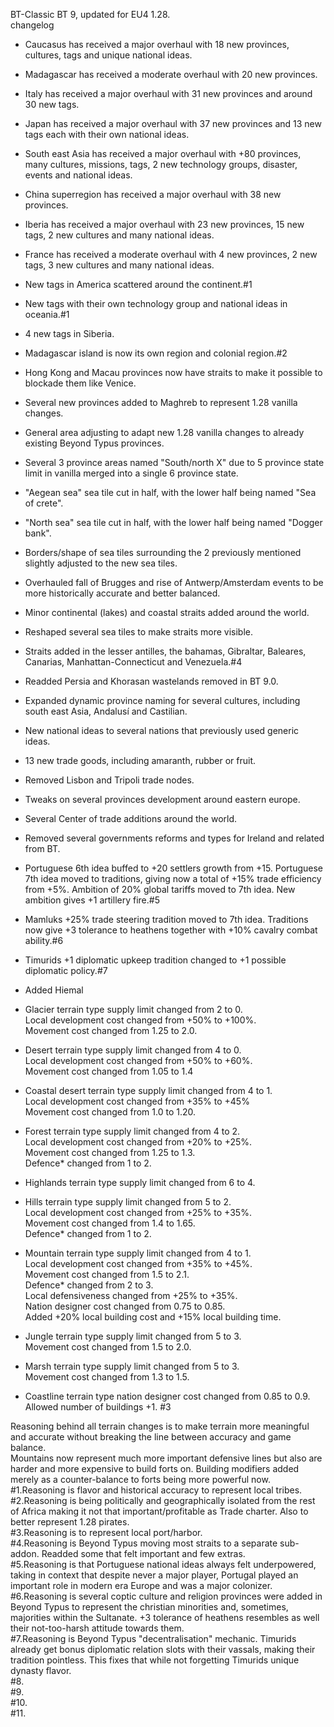 BT-Classic
BT 9, updated for EU4 1.28.\
changelog

- Caucasus has received a major overhaul with 18 new provinces, cultures, tags and unique national ideas.

- Madagascar has received a moderate overhaul with 20 new provinces.

- Italy has received a major overhaul with 31 new provinces and around 30 new tags.

- Japan has received a major overhaul with 37 new provinces and 13 new tags each with their own national ideas.

- South east Asia has received a major overhaul with +80 provinces, many cultures, missions, tags, 2 new technology groups, disaster, events and national ideas.

- China superregion has received a major overhaul with 38 new provinces.

- Iberia has received a major overhaul with 23 new provinces, 15 new tags, 2 new cultures and many national ideas.

- France has received a moderate overhaul with 4 new provinces, 2 new tags, 3 new cultures and many national ideas.

- New tags in America scattered around the continent.#1

- New tags with their own technology group and national ideas in oceania.#1

- 4 new tags in Siberia.

- Madagascar island is now its own region and colonial region.#2

- Hong Kong and Macau provinces now have straits to make it possible to blockade them like Venice.

- Several new provinces added to Maghreb to represent 1.28 vanilla changes.

- General area adjusting to adapt new 1.28 vanilla changes to already existing Beyond Typus provinces.

- Several 3 province areas named "South/north X" due to 5 province state limit in vanilla merged into a single 6 province state.

- "Aegean sea" sea tile cut in half, with the lower half being named "Sea of crete".

- "North sea" sea tile cut in half, with the lower half being named "Dogger bank".

- Borders/shape of sea tiles surrounding the 2 previously mentioned slightly adjusted to the new sea tiles.

- Overhauled fall of Brugges and rise of Antwerp/Amsterdam events to be more historically accurate and better balanced.

- Minor continental (lakes) and coastal straits added around the world.

- Reshaped several sea tiles to make straits more visible.

- Straits added in the lesser antilles, the bahamas, Gibraltar, Baleares, Canarias, Manhattan-Connecticut and Venezuela.#4

- Readded Persia and Khorasan wastelands removed in BT 9.0.

- Expanded dynamic province naming for several cultures, including south east Asia, Andalusí and Castilian.

- New national ideas to several nations that previously used generic ideas.

- 13 new trade goods, including amaranth, rubber or fruit.

- Removed Lisbon and Tripoli trade nodes.

- Tweaks on several provinces development around eastern europe.

- Several Center of trade additions around the world.

- Removed several governments reforms and types for Ireland and related from BT.

- Portuguese 6th idea buffed to +20 settlers growth from +15. Portuguese 7th idea moved to traditions, giving now a total of +15% trade efficiency from +5%. Ambition of 20% global tariffs moved to 7th idea. New ambition gives +1 artillery fire.#5

- Mamluks +25% trade steering tradition moved to 7th idea. Traditions now give +3 tolerance to heathens together with +10% cavalry combat ability.#6

- Timurids +1 diplomatic upkeep tradition changed to +1 possible diplomatic policy.#7

- Added Hiemal

- Glacier terrain type supply limit changed from 2 to 0.\
 Local development cost changed from +50% to +100%.\
 Movement cost changed from 1.25 to 2.0.

- Desert terrain type supply limit changed from 4 to 0.\
 Local development cost changed from +50% to +60%.\
 Movement cost changed from 1.05 to 1.4

- Coastal desert terrain type supply limit changed from 4 to 1.\
 Local development cost changed from +35% to +45%\
 Movement cost changed from 1.0 to 1.20.

- Forest terrain type supply limit changed from 4 to 2.\
 Local development cost changed from +20% to +25%.\
 Movement cost changed from 1.25 to 1.3.\
 Defence* changed from 1 to 2.

- Highlands terrain type supply limit changed from 6 to 4.

- Hills terrain type supply limit changed from 5 to 2.\
 Local development cost changed from +25% to +35%.\
 Movement cost changed from 1.4 to 1.65.\
 Defence* changed from 1 to 2.

- Mountain terrain type supply limit changed from 4 to 1. \
 Local development cost changed from +35% to +45%. \
 Movement cost changed from 1.5 to 2.1. \
 Defence* changed from 2 to 3. \
 Local defensiveness changed from +25% to +35%. \
 Nation designer cost changed from 0.75 to 0.85. \
 Added +20% local building cost and +15% local building time.

- Jungle terrain type supply limit changed from 5 to 3.\
 Movement cost changed from 1.5 to 2.0.

- Marsh terrain type supply limit changed from 5 to 3.\
 Movement cost changed from 1.3 to 1.5.

- Coastline terrain type nation designer cost changed from 0.85 to 0.9.\
 Allowed number of buildings +1. #3

 Reasoning behind all terrain changes is to make terrain more meaningful and accurate without breaking the line between accuracy and game balance.\
 Mountains now represent much more important defensive lines but also are harder and more expensive to build forts on. Building modifiers added merely as a counter-balance to forts being more powerful now.\
 #1.Reasoning is flavor and historical accuracy to represent local tribes.\
 #2.Reasoning is being politically and geographically isolated from the rest of Africa making it not that important/profitable as Trade charter. Also to better represent 1.28 pirates.\
 #3.Reasoning is to represent local port/harbor.\
 #4.Reasoning is Beyond Typus moving most straits to a separate sub-addon. Readded some that felt important and few extras.\
 #5.Reasoning is that Portuguese national ideas always felt underpowered, taking in context that despite never a major player, Portugal played an important role in modern era Europe and was a major colonizer.\
 #6.Reasoning is several coptic culture and religion provinces were added in Beyond Typus to represent the christian minorities and, sometimes, majorities within the Sultanate. +3 tolerance of heathens resembles as well their not-too-harsh attitude towards them.\
 #7.Reasoning is Beyond Typus "decentralisation" mechanic. Timurids already get bonus diplomatic relation slots with their vassals, making their tradition pointless. This fixes that while not forgetting Timurids unique dynasty flavor.\
 #8.\
 #9.\
 #10.\
 #11.
